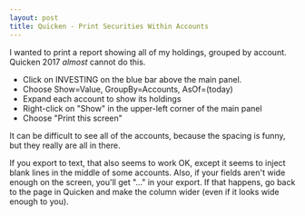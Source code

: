 ```yaml
---
layout: post
title: Quicken - Print Securities Within Accounts
---
```

I wanted to print a report showing all of my holdings, grouped by account.  Quicken 2017 *almost* cannot do this.

* Click on INVESTING on the blue bar above the main panel.
* Choose Show=Value, GroupBy=Accounts, AsOf=(today)
* Expand each account to show its holdings
* Right-click on "Show" in the upper-left corner of the main panel
* Choose "Print this screen"

It can be difficult to see all of the accounts, because the spacing is funny, but they really are all in there.

If you export to text, that also seems to work OK, except it seems to inject blank lines in the middle of some accounts. Also, if your fields aren't wide enough on the screen, you'll get "..." in your export. If that happens, go back to the page in Quicken and make the column wider (even if it looks wide enough to you). 

